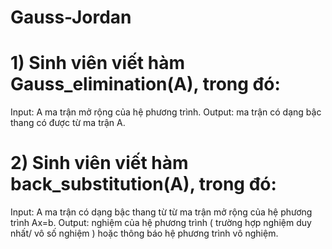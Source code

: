 # Gauss-Jordan
# 1) Sinh viên viết hàm Gauss_elimination(A), trong đó:
   Input: A ma trận mở rộng của hệ phương trình.
   Output: ma trận có dạng bậc thang có được từ ma trận A.

# 2) Sinh viên viết hàm back_substitution(A), trong đó:
   Input: A ma trận có dạng bậc thang từ từ ma trận mở rộng của hệ phương trình Ax=b.
   Output: nghiệm của hệ phương trình ( trường hợp nghiệm duy nhất/ vô số nghiệm ) hoặc thông báo hệ phương trình vô nghiệm.
